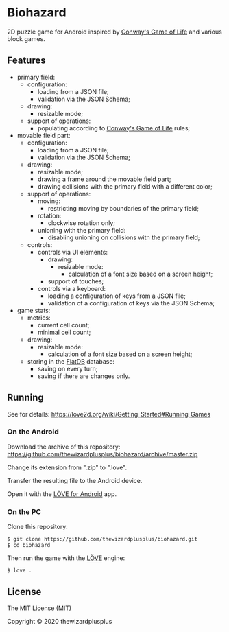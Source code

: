 # Biohazard

2D puzzle game for Android inspired by [Conway's Game of Life](https://en.wikipedia.org/wiki/Conway's_Game_of_Life) and various block games.

## Features

- primary field:
  - configuration:
    - loading from a JSON file;
    - validation via the JSON Schema;
  - drawing:
    - resizable mode;
  - support of operations:
    - populating according to [Conway's Game of Life](https://en.wikipedia.org/wiki/Conway's_Game_of_Life) rules;
- movable field part:
  - configuration:
    - loading from a JSON file;
    - validation via the JSON Schema;
  - drawing:
    - resizable mode;
    - drawing a frame around the movable field part;
    - drawing collisions with the primary field with a different color;
  - support of operations:
    - moving:
      - restricting moving by boundaries of the primary field;
    - rotation:
      - clockwise rotation only;
    - unioning with the primary field:
      - disabling unioning on collisions with the primary field;
  - controls:
    - controls via UI elements:
      - drawing:
        - resizable mode:
          - calculation of a font size based on a screen height;
      - support of touches;
    - controls via a keyboard:
      - loading a configuration of keys from a JSON file;
      - validation of a configuration of keys via the JSON Schema;
- game stats:
  - metrics:
    - current cell count;
    - minimal cell count;
  - drawing:
    - resizable mode:
      - calculation of a font size based on a screen height;
  - storing in the [FlatDB](https://github.com/uleelx/FlatDB) database:
    - saving on every turn;
    - saving if there are changes only.

## Running

See for details: <https://love2d.org/wiki/Getting_Started#Running_Games>

### On the Android

Download the archive of this repository: <https://github.com/thewizardplusplus/biohazard/archive/master.zip>

Change its extension from ".zip" to ".love".

Transfer the resulting file to the Android device.

Open it with the [LÖVE for Android](https://play.google.com/store/apps/details?id=org.love2d.android) app.

### On the PC

Clone this repository:

```
$ git clone https://github.com/thewizardplusplus/biohazard.git
$ cd biohazard
```

Then run the game with the [LÖVE](https://love2d.org/) engine:

```
$ love .
```

## License

The MIT License (MIT)

Copyright &copy; 2020 thewizardplusplus
